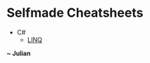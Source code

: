 # Selfmade Cheatsheets

- C#
  - [LINQ](https://github.com/FrauJulian/Selfmade-Cheatsheets/blob/main/CSHARP%20LINQ/OVERVIEW.md)
 
**~ Julian**
